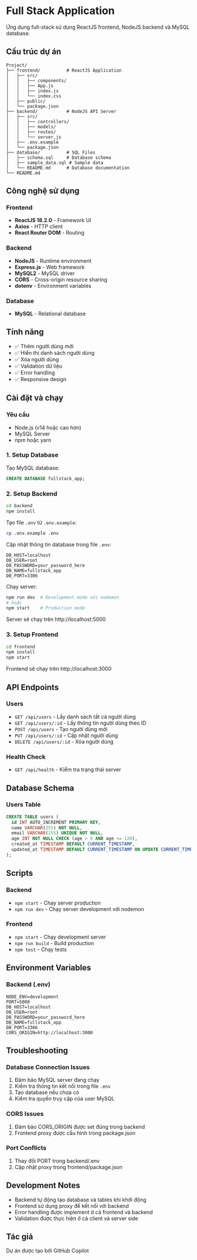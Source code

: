 # Full Stack Application

Ứng dụng full-stack sử dụng ReactJS frontend, NodeJS backend và MySQL database.

## Cấu trúc dự án

```
Project/
├── frontend/          # ReactJS Application
│   ├── src/
│   │   ├── components/
│   │   ├── App.js
│   │   ├── index.js
│   │   └── index.css
│   ├── public/
│   └── package.json
├── backend/           # NodeJS API Server
│   ├── src/
│   │   ├── controllers/
│   │   ├── models/
│   │   ├── routes/
│   │   └── server.js
│   ├── .env.example
│   └── package.json
├── database/          # SQL Files
│   ├── schema.sql     # Database schema
│   ├── sample_data.sql # Sample data
│   └── README.md      # Database documentation
└── README.md
```

## Công nghệ sử dụng

### Frontend
- **ReactJS 18.2.0** - Framework UI
- **Axios** - HTTP client
- **React Router DOM** - Routing

### Backend
- **NodeJS** - Runtime environment
- **Express.js** - Web framework
- **MySQL2** - MySQL driver
- **CORS** - Cross-origin resource sharing
- **dotenv** - Environment variables

### Database
- **MySQL** - Relational database

## Tính năng

- ✅ Thêm người dùng mới
- ✅ Hiển thị danh sách người dùng
- ✅ Xóa người dùng
- ✅ Validation dữ liệu
- ✅ Error handling
- ✅ Responsive design

## Cài đặt và chạy

### Yêu cầu
- Node.js (v14 hoặc cao hơn)
- MySQL Server
- npm hoặc yarn

### 1. Setup Database

Tạo MySQL database:
```sql
CREATE DATABASE fullstack_app;
```

### 2. Setup Backend

```bash
cd backend
npm install
```

Tạo file `.env` từ `.env.example`:
```bash
cp .env.example .env
```

Cập nhật thông tin database trong file `.env`:
```env
DB_HOST=localhost
DB_USER=root
DB_PASSWORD=your_password_here
DB_NAME=fullstack_app
DB_PORT=3306
```

Chạy server:
```bash
npm run dev  # Development mode với nodemon
# hoặc
npm start    # Production mode
```

Server sẽ chạy trên http://localhost:5000

### 3. Setup Frontend

```bash
cd frontend
npm install
npm start
```

Frontend sẽ chạy trên http://localhost:3000

## API Endpoints

### Users
- `GET /api/users` - Lấy danh sách tất cả người dùng
- `GET /api/users/:id` - Lấy thông tin người dùng theo ID
- `POST /api/users` - Tạo người dùng mới
- `PUT /api/users/:id` - Cập nhật người dùng
- `DELETE /api/users/:id` - Xóa người dùng

### Health Check
- `GET /api/health` - Kiểm tra trạng thái server

## Database Schema

### Users Table
```sql
CREATE TABLE users (
  id INT AUTO_INCREMENT PRIMARY KEY,
  name VARCHAR(255) NOT NULL,
  email VARCHAR(255) UNIQUE NOT NULL,
  age INT NOT NULL CHECK (age > 0 AND age <= 120),
  created_at TIMESTAMP DEFAULT CURRENT_TIMESTAMP,
  updated_at TIMESTAMP DEFAULT CURRENT_TIMESTAMP ON UPDATE CURRENT_TIMESTAMP
);
```

## Scripts

### Backend
- `npm start` - Chạy server production
- `npm run dev` - Chạy server development với nodemon

### Frontend
- `npm start` - Chạy development server
- `npm run build` - Build production
- `npm test` - Chạy tests

## Environment Variables

### Backend (.env)
```env
NODE_ENV=development
PORT=5000
DB_HOST=localhost
DB_USER=root
DB_PASSWORD=your_password_here
DB_NAME=fullstack_app
DB_PORT=3306
CORS_ORIGIN=http://localhost:3000
```

## Troubleshooting

### Database Connection Issues
1. Đảm bảo MySQL server đang chạy
2. Kiểm tra thông tin kết nối trong file `.env`
3. Tạo database nếu chưa có
4. Kiểm tra quyền truy cập của user MySQL

### CORS Issues
1. Đảm bảo CORS_ORIGIN được set đúng trong backend
2. Frontend proxy được cấu hình trong package.json

### Port Conflicts
1. Thay đổi PORT trong backend/.env
2. Cập nhật proxy trong frontend/package.json

## Development Notes

- Backend tự động tạo database và tables khi khởi động
- Frontend sử dụng proxy để kết nối với backend
- Error handling được implement ở cả frontend và backend
- Validation được thực hiện ở cả client và server side

## Tác giả

Dự án được tạo bởi GitHub Copilot